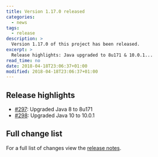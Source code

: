 ```yaml
---
title: Version 1.17.0 released
categories:
  - news
tags:
  - release
description: >
  Version 1.17.0 of this project has been released.
excerpt: >
  Release highlights: Java upgraded to 8u171 & 10.0.1...
read_time: no
date: 2018-04-18T23:06:37+01:00
modified: 2018-04-18T23:06:37+01:00
---
```


## Release highlights

* [#297](https://github.com/gantsign/development-environment/pull/297):
  Upgraded Java 8 to 8u171
* [#298](https://github.com/gantsign/development-environment/pull/298):
  Upgraded Java 10 to 10.0.1

## Full change list

For a full list of changes view the
[release notes](https://github.com/gantsign/development-environment/releases/tag/1.17.0).

